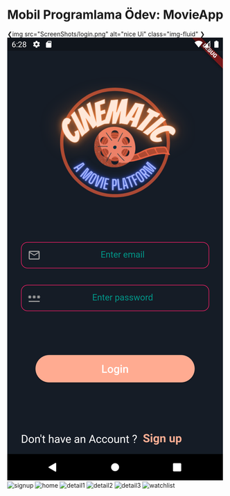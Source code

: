 # Mobil Programlama Ödev: MovieApp

❮img src="ScreenShots/login.png" alt="nice Ui" class="img-fluid" ❯
![](ScreenShots/login.png)
![signup](https://user-images.githubusercontent.com/61249864/146816152-030fb5fa-98f6-4468-bc6c-6bf1400e5db1.png)
![home](https://user-images.githubusercontent.com/61249864/146816163-66aca491-e9bb-4df0-832d-c727753cbccc.png)
![detail1](https://user-images.githubusercontent.com/61249864/146816169-35cfcb4a-6276-4b60-aca3-89d503ce63ac.png)
![detail2](https://user-images.githubusercontent.com/61249864/146816173-e2c1c9df-c2c3-48a6-9cd3-6c8a3cef24f3.png)
![detail3](https://user-images.githubusercontent.com/61249864/146816180-a49b97d6-ba57-40d3-9653-2bd7f60500ba.png)
![watchlist](https://user-images.githubusercontent.com/61249864/146816188-4249f57e-9749-4b2b-bb73-1fa10b1accea.png)
